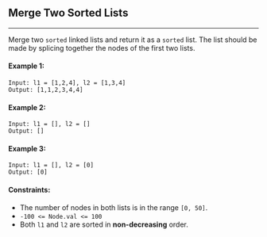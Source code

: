 ## Merge Two Sorted Lists
---
Merge two `sorted` linked lists and return it as a `sorted` list. The list should be made by splicing together the nodes of the first two lists.


#### Example 1:
```
Input: l1 = [1,2,4], l2 = [1,3,4]
Output: [1,1,2,3,4,4]
```

#### Example 2:
```
Input: l1 = [], l2 = []
Output: []
```

#### Example 3:
```
Input: l1 = [], l2 = [0]
Output: [0]
```

#### Constraints:

* The number of nodes in both lists is in the range `[0, 50]`.
* `-100 <= Node.val <= 100`
* Both `l1` and `l2` are sorted in **non-decreasing** order.